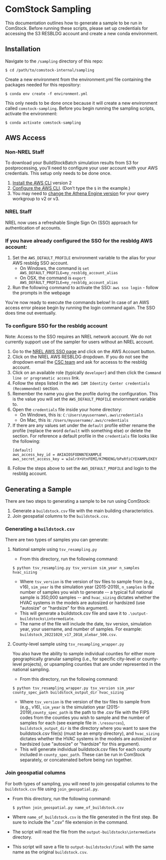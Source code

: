 # ComStock Sampling
This documentation outlines how to generate a sample to be run in ComStock.
Before running these scripts, please set up credentials for accessing the S3 RESBLDG account and create a new conda environment.

## Installation
Navigate to the `/sampling` directory of this repo:
```
$ cd /path/to/comstock-internal/sampling
```

Create a new environment from the environment.yml file containing the packages needed for this repository:
```
$ conda env create -f environment.yml
```

This only needs to be done once because it will create a new environment called `comstock-sampling`. Before you begin running the sampling scripts, activate the environment:
```
$ conda activate comstock-sampling
```

## AWS Access

### Non-NREL Staff

To download your BuildStockBatch simulation results from S3 for postprocessing, you’ll need to configure your user account with your AWS credentials. This setup only needs to be done once.

1. [Install the AWS CLI](https://docs.aws.amazon.com/cli/latest/userguide/cli-chap-install.html) version 2
2. [Configure the AWS CLI](https://docs.aws.amazon.com/cli/latest/userguide/cli-chap-configure.html#cli-quick-configuration). (Don’t type the `$` in the example.)
3. You may need to [change the Athena Engine version](https://docs.aws.amazon.com/athena/latest/ug/engine-versions-changing.html) for your query workgroup to v2 or v3.

### NREL Staff

NREL now uses a refreshable Single Sign On (SSO) approach for authentication of accounts.

### If you have already configured the SSO for the resbldg AWS account:

1. Set the `AWS_DEFAULT_PROFILE` environment variable to the alias for your AWS resbldg SSO account.
    - On Windows, the command is `set AWS_DEFAULT_PROFILE=my_resbldg_account_alias`
    - On OSX, the command is `export AWS_DEFAULT_PROFILE=my_resbldg_account_alias`
2. Run the following command to activate the SSO: `aws sso login` - follow the prompts in the webpage

You're now ready to execute the commands below! In case of an AWS access error please begin by running the login command again. The SSO does time out eventually.

### To configure SSO for the resbldg account

Note: Access to the SSO requires an NREL network account. We do not currently support use of the sampler for users without an NREL account.

1. Go to the [NREL AWS SSO page](https://nrel-ace.awsapps.com/start#/) and click on the AWS Account button.
2. Click on the NREL AWS RESBLDG dropdown. If you do not see the dropdown email the [CSC team](mailto:StratusCloudHelp@nrel.gov) and ask for accesss to the resbldg account.
3. Click on an available role (typically `developer`) and then click the `Command line or programatic access` link.
4. Follow the steps listed in the `AWS IAM Identity Center credentials (Recommended)` section.
5. Remember the name you give the profile during the configuration. This is the value you will set the `AWS_DEFAULT_PROFILE` enviornment variable to.
6. Open the `credentials` file inside your home directory:
    - On Windows, this is: `C:\Users\myusername\.aws\credentials`
    - On Mac, this is: `/Users/myusername/.aws/credentials`
7. If there are any values set under the `default` profile either rename the profile (replace the word `default` with something else) or delete the section. For reference a default profile in the `credentials` file looks like the following:
    ```
    [default]
    aws_access_key_id = AKIAIOSFODNN7EXAMPLE
    aws_secret_access_key = wJalrX+UtnFEMI/K7MDENG/bPxRfiCYEXAMPLEKEY
    ```
8. Follow the steps above to set the `AWS_DEFAULT_PROFILE` and login to the resbldg account.


## Generating a Sample
There are two steps to generating a sample to be run using ComStock:
1. Generate a `buildstock.csv` file with the main building characteristics.
2. Join geospatial columns to the `buildstock.csv`.

### Generating a `buildstock.csv`
There are two types of samples you can generate:
1. National sample using `tsv_resampling.py`
    - From this directory, run the following command:

    ```
    $ python tsv_resampling.py tsv_version sim_year n_samples hvac_sizing
    ```

    - Where `tsv_version` is the version of tsv files to sample from (e.g., v16), `sim_year` is the simulation year (2015-2019), `n_samples` is the number of samples you wish to generate -- a typical full national sample is 350,000 samples -- and `hvac_sizing` dictates whether the HVAC systems in the models are autosized or hardsized (use "autosize" or "hardsize" for this argument).
    - This will generate a buildstock.csv file and save it to `.\output-buildstocks\intermediate`.
    - The name of the file will include the date, tsv version, simulation year, your username, and number of samples. For example: `buildstock_20221020_v17_2018_alebar_500.csv`.

2. County-level sample using `tsv_resampling_wrapper.py`

    You also have the ability to sample individual counties for either more geographically granular sampling (i.e., for specific city-level or county-level projects), or upsampling counties that are under represented in the national sampling.
    - From this directory, run the following command:

    ```
    $ python tsv_resampling_wrapper.py tsv_version sim_year county_spec_path buildstock_output_dir hvac_sizing
    ```

    - Where `tsv_version` is the version of the tsv files to sample from (e.g., v16), `sim_year` is the simulation year (2015-2019),`county_spec_path` is the path to the .csv file with the FIPS codes from the counties you wish to sample and the number of samples for each (see example file in `.\resources`), `buildstock_output_dir` is the directory where you want to save the buildstock.csv file(s) (must be an empty directory), and `hvac_sizing` dictates whether the HVAC systems in the models are autosized or hardsized (use "autosize" or "hardsize" for this argument).
    - This will generate individual buildstock.csv files for each county included in `county_spec_path`. These can be run in ComStock separately, or concatenated before being run together.

### Join geospatial columns
For both types of sampling, you will need to join geospatial columns to the `buildstock.csv` file using `join_geospatial.py`.
- From this directory, run the following command:

    ```
    $ python join_geospatial.py name_of_buildstock.csv
    ```

- Where `name_of_buildstock.csv` is the file generated in the first step. Be sure to include the ".csv" file extension in the command.
- The script will read the file from the `output-buildstocks\intermediate` directory.
- This script will save a file to `output-buildstocks\final` with the same name as the original `buildstock.csv`.
